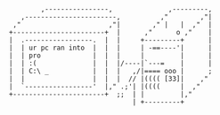              ,----------------,              ,---------,
        ,-----------------------,          ,"        ,"|
      ,"                      ,"|        ," |   |  ,"  |
     +-----------------------+  |      ,"      o ,"    |
     |  .-----------------.  |  |     +---------+      |
     |  | ur pc ran into  |  |  |     | -==----'|      |
     |  | pro             |  |  |     |         |      |
     |  | :(              |  |  |/----|`---=    |      |
     |  | C:\ _           |  |  |   ,/|==== ooo |      ;
     |  |                 |  |  |  // |(((( [33]|    ,"
     |  `-----------------'  |," .;'| |((((     |  ,"
     +-----------------------+  ;;  | |         |,"  
                                    | +---------+
